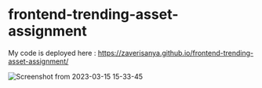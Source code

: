 # frontend-trending-asset-assignment

My code is deployed here : https://zaverisanya.github.io/frontend-trending-asset-assignment/

![Screenshot from 2023-03-15 15-33-45](https://user-images.githubusercontent.com/71372587/225276519-d76a7e59-9f36-44d3-a8af-5ca030d8185f.png)
